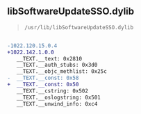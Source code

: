 ## libSoftwareUpdateSSO.dylib

> `/usr/lib/libSoftwareUpdateSSO.dylib`

```diff

-1022.120.15.0.4
+1022.142.1.0.0
   __TEXT.__text: 0x2810
   __TEXT.__auth_stubs: 0x3d0
   __TEXT.__objc_methlist: 0x25c
-  __TEXT.__const: 0x58
+  __TEXT.__const: 0x50
   __TEXT.__cstring: 0x502
   __TEXT.__oslogstring: 0x501
   __TEXT.__unwind_info: 0xc4

```
